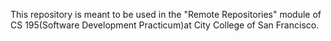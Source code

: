 This repository is meant to be used in the "Remote Repositories" module of CS 195(Software Development Practicum)at City College of San Francisco.

